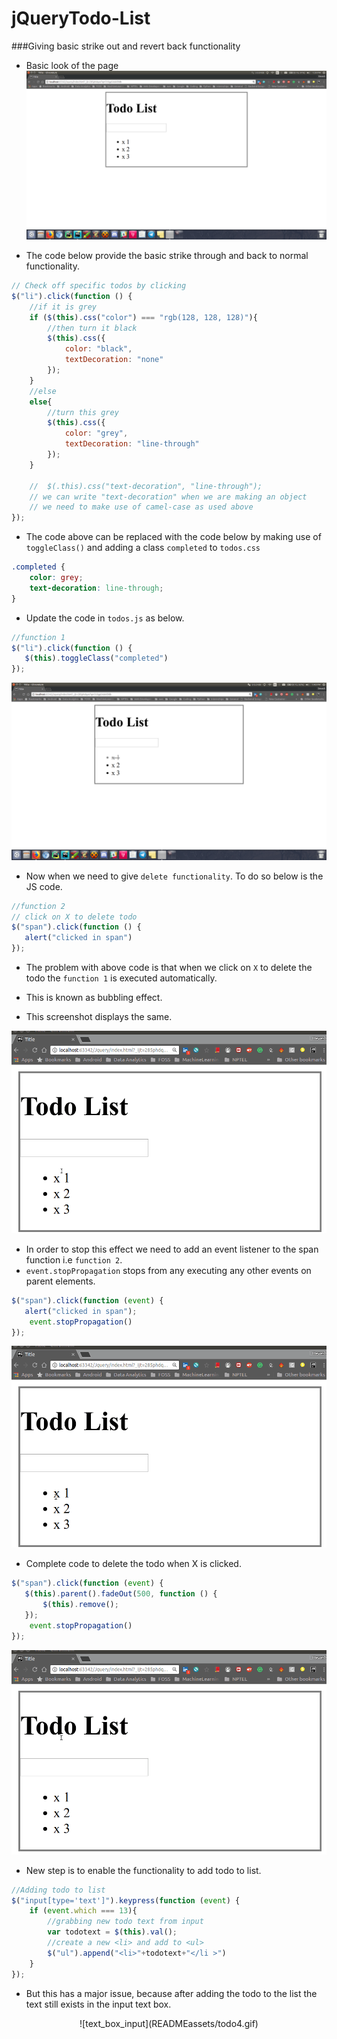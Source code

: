 # jQueryTodo-List

###Giving basic strike out and revert back functionality

* Basic look of the page ![todo_page](READMEassets/todo1.png)

* The code below provide the basic strike through and back to normal functionality.

```js
// Check off specific todos by clicking
$("li").click(function () {
    //if it is grey
    if ($(this).css("color") === "rgb(128, 128, 128)"){
        //then turn it black
        $(this).css({
            color: "black",
            textDecoration: "none"
        });
    }
    //else
    else{
        //turn this grey
        $(this).css({
            color: "grey",
            textDecoration: "line-through"
        });
    }
    
    //  $(.this).css("text-decoration", "line-through");
    // we can write "text-decoration" when we are making an object
    // we need to make use of camel-case as used above
});
```
* The code above can be replaced with the code below by making use of `toggleClass()` and adding a 
  class `completed` to `todos.css`
```css
.completed {
    color: grey;
    text-decoration: line-through;
}
```
* Update the code in `todos.js` as below.
```js
//function 1
$("li").click(function () {
   $(this).toggleClass("completed")
});
```
![todo_strike_out](READMEassets/todo2.png)


* Now when we need to give `delete functionality`. To do so below is the JS code.

```js
//function 2
// click on X to delete todo
$("span").click(function () {
   alert("clicked in span")
});
```
* The problem with above code is that when we click on `X` to delete the todo the `function 1` is executed 
  automatically.
* This is known as bubbling effect.

* This screenshot displays the same.

![todo_bubbling_effect](READMEassets/todo1c.gif)



* In order to stop this effect we need to add an event listener to the span function i.e `function 2`.
* `event.stopPropagation` stops from any executing any other events on parent elements.

```js
$("span").click(function (event) {
   alert("clicked in span");
    event.stopPropagation()
});
```
![todo_stop_bubbling_effect](READMEassets/todo2c.gif)

* Complete code to delete the todo when X is clicked.
```js
$("span").click(function (event) {
   $(this).parent().fadeOut(500, function () {
       $(this).remove();
   });
    event.stopPropagation()
});
```
![todo_deletion_functionality](READMEassets/todo3c.gif)


* New step is to enable the functionality to add todo to list.

```js
//Adding todo to list
$("input[type='text']").keypress(function (event) {
    if (event.which === 13){
        //grabbing new todo text from input
        var todotext = $(this).val();
        //create a new <li> and add to <ul>
        $("ul").append("<li>"+todotext+"</li >")
    }
});
```
* But this has a major issue, because after adding the todo to the list the text still exists 
  in the input text box.
  
<center>![text_box_input](READMEassets/todo4.gif)</center>
<p align="center">
  <img src = "https://github.com/devshiva619/jQueryTodo-List/blob/master/READMEassets/todo4.gif" alt=""/>
</p>

